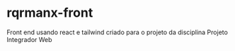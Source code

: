 # rqrmanx-front
Front end usando react e tailwind criado para o projeto da disciplina Projeto Integrador Web
